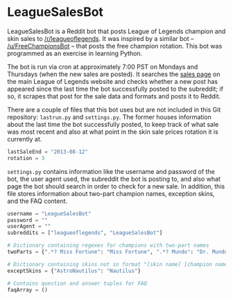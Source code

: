 LeagueSalesBot
==============

LeagueSalesBot is a Reddit bot that posts League of Legends champion and skin sales to [/r/leagueoflegends](http://www.reddit.com/r/leagueoflegends). It was inspired by a similar bot – [/u/FreeChampionsBot](http://www.reddit.com/user/FreeChampionsBot) – that posts the free champion rotation. This bot was programmed as an exercise in learning Python.

The bot is run via cron at approximately 7:00 PST on Mondays and Thursdays (when the new sales are posted). It searches the [sales page](http://na.leagueoflegends.com/en/news/store/sales) on the main League of Legends website and checks whether a new post has appeared since the last time the bot successfully posted to the subreddit; if so, it scrapes that post for the sale data and formats and posts it to Reddit.

There are a couple of files that this bot uses but are not included in this Git repository: `lastrun.py` and `settings.py`. The former houses information about the last time the bot successfully posted, to keep track of what sale was most recent and also at what point in the skin sale prices rotation it is currently at.

```python
lastSaleEnd = "2013-08-12"
rotation = 3
```

`settings.py` contains information like the username and password of the bot, the user agent used, the subreddit the bot is posting to, and also what page the bot should search in order to check for a new sale. In addition, this file stores information about two-part champion names, exception skins, and the FAQ content.

```python
username = "LeagueSalesBot"
password = ""
userAgent = ""
subreddits = ["leagueoflegends", "LeagueSalesBot"]

# Dictionary containing regexes for champions with two-part names
twoParts = {".*? Miss Fortune": "Miss Fortune", ".*? Mundo": "Dr. Mundo"}

# Dictionary containing skins not in format "[skin name] [champion name]"
exceptSkins = {"AstroNautilus": "Nautilus"}

# Contains question and answer tuples for FAQ
faqArray = ()
```
